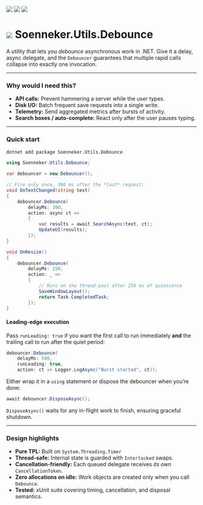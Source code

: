 ﻿[![](https://img.shields.io/nuget/v/soenneker.utils.debounce.svg?style=for-the-badge)](https://www.nuget.org/packages/soenneker.utils.debounce/)
[![](https://img.shields.io/github/actions/workflow/status/soenneker/soenneker.utils.debounce/publish-package.yml?style=for-the-badge)](https://github.com/soenneker/soenneker.utils.debounce/actions/workflows/publish-package.yml)
[![](https://img.shields.io/nuget/dt/soenneker.utils.debounce.svg?style=for-the-badge)](https://www.nuget.org/packages/soenneker.utils.debounce/)

# ![](https://user-images.githubusercontent.com/4441470/224455560-91ed3ee7-f510-4041-a8d2-3fc093025112.png) Soenneker.Utils.Debounce

A utility that lets you *debounce* asynchronous work in .NET.
Give it a delay, async delegate, and the `Debouncer` guarantees that multiple rapid calls collapse into exactly one invocation.

---

### Why would I need this?

* **API calls:** Prevent hammering a server while the user types.
* **Disk I/O:** Batch frequent save requests into a single write.
* **Telemetry:** Send aggregated metrics after bursts of activity.
* **Search boxes / auto-complete:** React only after the user pauses typing.

---

### Quick start

```bash
dotnet add package Soenneker.Utils.Debounce
```

```csharp
using Soenneker.Utils.Debounce;

var debouncer = new Debouncer();

// Fire only once, 300 ms after the *last* request:
void OnTextChanged(string text)
{
    debouncer.Debounce(
        delayMs: 300,
        action: async ct =>
        {
            var results = await SearchAsync(text, ct);
            UpdateUI(results);
        });
}

void OnResize()
{
    debouncer.Debounce(
        delayMs: 250,
        action: _ =>
        {
            // Runs on the thread-pool after 250 ms of quiescence
            SaveWindowLayout();
            return Task.CompletedTask;
        });
}
```

#### Leading-edge execution

Pass `runLeading: true` if you want the first call to run immediately **and** the trailing call to run after the quiet period:

```csharp
debouncer.Debounce(
    delayMs: 500,
    runLeading: true,
    action: ct => Logger.LogAsync("Burst started", ct));
```

Either wrap it in a `using` statement or dispose the debouncer when you’re done:

```csharp
await debouncer.DisposeAsync();
```

`DisposeAsync()` waits for any in-flight work to finish, ensuring graceful shutdown.

---

### Design highlights

* **Pure TPL:** Built on `System.Threading.Timer`
* **Thread-safe:** Internal state is guarded with `Interlocked` swaps.
* **Cancellation-friendly:** Each queued delegate receives *its own* `CancellationToken`.
* **Zero allocations on idle:** Work objects are created only when you call `Debounce`.
* **Tested:** xUnit suite covering timing, cancellation, and disposal semantics.